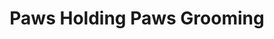 ---
title: "Paws Holding Paws Grooming"
url: /eastport/paws-holding-paws-grooming/
shop: Tiersalon
---
